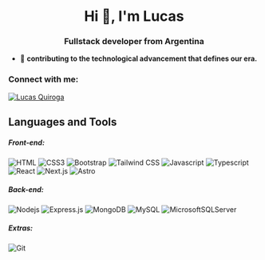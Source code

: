 <h1 align="center">Hi 👋, I'm Lucas</h1>
<h3 align="center">Fullstack developer from Argentina</h3>

- 🌱 **contributing to the technological advancement that defines our era.**

<h3 align="left">Connect with me:</h3>
<p align="left">
 <a href="https://www.linkedin.com/in/lucas-quiroga-/" target="_blank">
  <img src="https://img.shields.io/badge/LinkedIn-0077B5?style=for-the-badge&logo=linkedin&logoColor=white" alt="Lucas Quiroga"/>
 </a>
</p>

## Languages and Tools

<h5 align="left">Front-end:</h5>

![HTML](https://img.shields.io/badge/HTML5-E34F26?style=for-the-badge&logo=html5&logoColor=white)
![CSS3](https://img.shields.io/badge/CSS3-1572B6?style=for-the-badge&logo=css3&logoColor=white)
![Bootstrap](https://img.shields.io/badge/Bootstrap-563D7C?style=for-the-badge&logo=bootstrap&logoColor=white)
![Tailwind CSS](https://img.shields.io/badge/Tailwind_CSS-38B2AC?style=for-the-badge&labelColor=black&logo=tailwind-css&logoColor=38B2AC)
![Javascript](https://img.shields.io/badge/Javascript-F0DB4F?style=for-the-badge&labelColor=black&logo=javascript&logoColor=F0DB4F)
![Typescript](https://img.shields.io/badge/Typescript-007acc?style=for-the-badge&labelColor=black&logo=typescript&logoColor=007acc)
![React](https://img.shields.io/badge/-React-61DBFB?style=for-the-badge&labelColor=black&logo=react&logoColor=61DBFB)
![Next.js](https://img.shields.io/badge/next.js-000000?style=for-the-badge&logo=nextdotjs&logoColor=white)
![Astro](https://img.shields.io/badge/Astro-FFD700?style=for-the-badge&labelColor=black&logo=astro&logoColor=FFD700)

<h5 align="left">Back-end:</h5>

![Nodejs](https://img.shields.io/badge/Nodejs-3C873A?style=for-the-badge&labelColor=black&logo=node.js&logoColor=3C873A)
![Express.js](https://img.shields.io/badge/Express.js-000000?style=for-the-badge&logo=express&logoColor=white)
![MongoDB](https://img.shields.io/badge/MongoDB-4EA94B?style=for-the-badge&logo=mongodb&logoColor=white)
![MySQL](https://img.shields.io/badge/MySQL-4479A1?logo=mysql&logoColor=fff)
![MicrosoftSQLServer](https://img.shields.io/badge/Microsoft%20SQL%20Server-CC2927?logo=microsoft%20sql%20server&logoColor=white)

<h5 align="left">Extras:</h5>

![Git](https://img.shields.io/badge/Git-F05032?style=for-the-badge&logo=git&logoColor=white)
